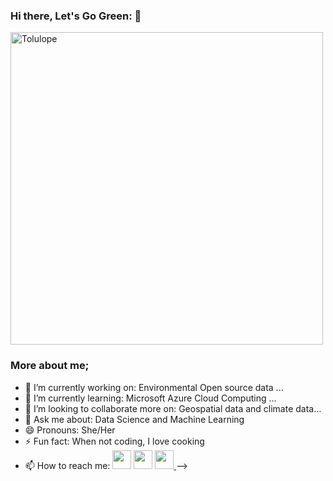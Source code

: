 ### Hi there, Let's Go Green: 👋
<img src="https://thumbs.gfycat.com/ScaryEntireIchneumonfly.webp" alt="Tolulope" align="center" width="500">
<br>

### More about me;

- 🔭 I’m currently working on:  Environmental Open source data ...
- 🌱 I’m currently learning: Microsoft Azure Cloud Computing ...
- 👯 I’m looking to collaborate more on: Geospatial data and climate data...
- 💬 Ask me about: Data Science and Machine Learning
- 😄 Pronouns: She/Her
- ⚡ Fun fact: When not coding, I love cooking
- 📫 How to reach me: <a href="https://twitter.com/viviandoyinsola"><img src="https://img.shields.io/badge/twitter-%231DA1F2.svg?&style=for-the-badge&logo=twitter&logoColor=white" height=30></a> <a href="https://adedoyinsola.medium.com/"><img src="https://img.shields.io/badge/medium-%2312100E.svg?&style=for-the-badge&logo=medium&logoColor=white" height=30></a> <a href="https://drive.google.com/drive/folders/1t-3Os1gEz-C6buLwcea8IAAD-FMDtK9w?usp=sharing"><img src="https://img.icons8.com/dotty/80/000000/certificate.png" height=30/>  </a>
-->

